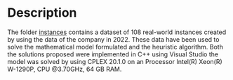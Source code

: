 # Description
The folder [instances](https://github.com/Fepeder/PhD_Thesis_Data/tree/main/Chapter%201/Istances) contains a dataset of 108 real-world instances created by using the data of the company in 2022.
These data have been used to solve the mathematical model formulated and the heuristic algorithm.
Both the solutions proposed were implemented in C++ using Visual Studio the model was solved by using CPLEX 20.1.0 on an Processor Intel(R) Xeon(R) W-1290P, CPU @3.70GHz, 64 GB RAM.
